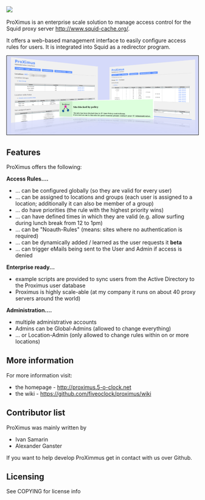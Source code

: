 <img src="https://github.com/fiveoclock/proximus/raw/master/proximus-redirector/srv/www/proximus/img/logo.png" />

ProXimus is an enterprise scale solution to manage access control for the Squid proxy server http://www.squid-cache.org/. 

It offers a web-based management interface to easily configure access rules for users. It is integrated into Squid as a redirector program.

<img src="https://github.com/fiveoclock/fiveoclock.github.com/raw/master/proximus/images/screenie.png" border=1 />


## Features
ProXimus offers the following:

**Access Rules....**

* ... can be configured globally (so they are valid for every user)
* ... can be assigned to locations and groups (each user is assigned to a location; additionally it can also be member of a group)
* ... do have priorities (the rule with the highest priority wins)
* ... can have defined times in which they are valid (e.g. allow surfing during lunch break from 12 to 1pm)
* ... can be "Noauth-Rules" (means: sites where no authentication is required)
* ... can be dynamically added / learned as the user requests it **beta** 
* ... can trigger eMails being sent to the User and Admin if access is denied

**Enterprise ready...**

* example scripts are provided to sync users from the Active Directory to the Proximus user database
* Proximus is highly scale-able (at my company it runs on about 40 proxy servers around the world)

**Administration....**

* multiple administrative accounts
* Admins can be Global-Admins (allowed to change everything)
* ... or Location-Admin (only allowed to change rules within on or more locations)


## More information

For more information visit:

* the homepage - http://proximus.5-o-clock.net
* the wiki - https://github.com/fiveoclock/proximus/wiki


## Contributor list

ProXimus was mainly written by 
* Ivan Samarin
* Alexander Ganster

If you want to help develop ProXimmus get in contact with us over Github.


## Licensing

See COPYING for license info

